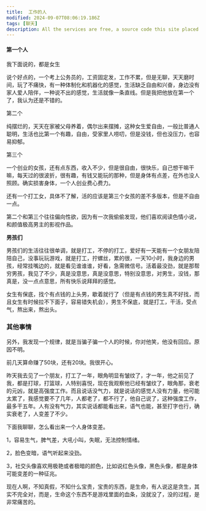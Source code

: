 ```yaml
---
title:  工作的人
modified: 2024-09-07T08:06:19.186Z
tags: [聊天]
description: All the services are free, a source code this site placed on github repository and intergration with netlify service, another service that you can use is github page for hosting your own static site.
---
```


####  第一个人

我下面说的，都是女生

说个好点的，一个考上公务员的，工资固定发，工作不累，但是无聊，天天磨时间，玩了不痛快，有一种体制化和机器化的感觉，生活缺乏自由和兴奋，身边没有家人爱人陪伴，一种说不出的感觉，生活就像一条直线。但是我把他放在第一个了，我认为还是不错的。

第二个

纯摆烂的，天天在家被父母养着，偶尔出来摆摊，这种女生爱自由，一般比普通人聪明，生活也比第一个有趣，自由，受家里人唠叨，但是没钱，但也没压力，也容易抑郁。

第三个

一个创业的女孩，还有点东西，收入不少，但是很自由，很快乐，自己想干嘛干嘛，每天过的很波折，很有趣，有钱又能玩的那种，但是身体有点差，在外也没人照顾。确实损害身体，一个人创业费心费力。

还有一个打工女，具体不了解，活的应该是第三个女孩的差不多版本，但是不自由一点。

第二个和第三个往往偏向性欲，因为有一次我偷偷发现，他们喜欢阅读色情小说，和颜值极高男主的影视作品。

**男孩们**

男孩们的生活往往很单调，就是打工，不停的打工，爱好有一天能有一个女朋友陪陪自己，没事玩玩游戏，就是打工，拧螺丝，累的很，一天10小时，我身边的男孩，经常挂嘴边的，就是看见谁谁谁，好看，急需微信号。活着最没劲，就是那帮穷男孩，我见了不少，真是没意思，真是没意思，特别没意思，对男生，没钱，那真是，没一点点意思，所有快乐说拜拜的感觉。

女生有保底，找个有点钱的上头男，歇着就行了（但是有点钱的男生真不好找，而且女生有时候拉不下面子，容易错失机会），男生不保底，就是打工，干活，受点气，熬出来，熬出头。

### 其他事情

另外，我发现一个规律，就是当骗子骗一个人的时候，你对他笑，他没有回应。原因不明。

前几天算命赚了50块，还有20块。我很开心。

昨天我去见了一个朋友，打工了一年，眼角明显有皱纹了，才一年，他之前见了我，都是打球，打篮球，人特别喜悦，现在我观察他已经有皱纹了，眼角那，衰老的元凶，就是高强度工作。而且说话没气力，就是说话的感觉人没有力量，他可能太累了，我感觉要不了几年，人都老了，都不行了，他自己说了，这种强度工作，最多干五年。人有没有气力，其实说话都能看出来，语气也能，甚至打字也行，确实衰老了，人变差了不少。

下面我聊聊，怎么看出来一个人身体变差。

1，容易生气，脾气差，大吼小叫，失眠，无法控制情绪。

2，脸色变暗，语气听起来没劲。

3，社交头像喜欢用极艳或者极暗的颜色，比如说红色头像，黑色头像，都是身体可能变差的一种征兆。

现在人啊，不知真假，不知什么宝贵，宝贵的东西，是生命，有人说这是贪生，其实不完全对，而是，生命这个东西不是游戏里面的血条，没就没了，没的过程，是非常痛苦的。
